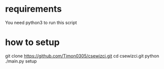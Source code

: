 # requirements
You need python3 to run this script

# how to setup

git clone https://github.com/Timon0305/csewizci.git
cd csewizci.git
python ./main.py setup
